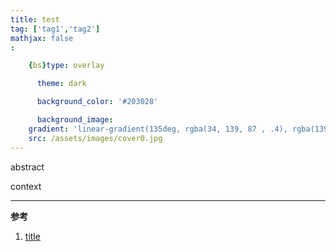```yaml
---
title: test
tag: ['tag1','tag2']
mathjax: false
:

    {bs}type: overlay

      theme: dark

      background_color: '#203028'

      background_image:
    gradient: 'linear-gradient(135deg, rgba(34, 139, 87 , .4), rgba(139, 34, 139, .4))'
    src: /assets/images/cover0.jpg
---
```


abstract

<!--more-->
context

---

**参考**
1. [title](url)
